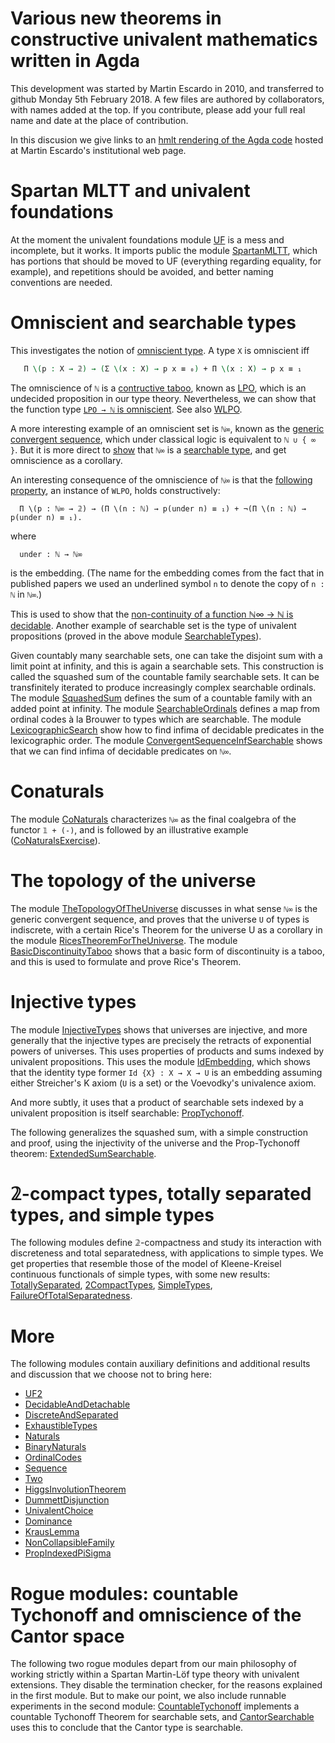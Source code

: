 # Various new theorems in constructive univalent mathematics written in Agda

This development was started by Martin Escardo in 2010, and transferred to github
Monday 5th February 2018. A few files are authored by collaborators,
with names added at the top. If you contribute, please add your full
real name and date at the place of contribution.

In this discusion we give links to an [hmlt rendering of the Agda
 code](http://www.cs.bham.ac.uk/~mhe/agda-new/index.html) hosted at
 Martin Escardo's institutional web page.

# Spartan MLTT and univalent foundations


At the moment the univalent foundations module [UF](http://www.cs.bham.ac.uk/~mhe/agda-new/UF.html) is a mess and incomplete, but it works. It imports public the module  [SpartanMLTT](http://www.cs.bham.ac.uk/~mhe/agda-new/SpartanMLTT.html), which has portions that should be moved to UF (everything regarding equality, for example), and repetitions
should be avoided, and better naming conventions are needed.


# Omniscient and searchable types

This investigates the notion of [omniscient type](http://www.cs.bham.ac.uk/~mhe/agda-new/OmniscientTypes.html). A type `X` is omniscient
iff
```agda
   Π \(p : X → 𝟚) → (Σ \(x : X) → p x ≡ ₀) + Π \(x : X) → p x ≡ ₁
```
The omniscience of `ℕ` is a [contructive taboo](https://ncatlab.org/nlab/show/taboo), known as [LPO](https://ncatlab.org/nlab/show/principle+of+omniscience), which is an
undecided proposition in our type theory. Nevertheless, we can show
that the function type [`LPO → ℕ` is omniscient](http://www.cs.bham.ac.uk/~mhe/agda-new/LPO.html).
See also [WLPO](http://www.cs.bham.ac.uk/~mhe/agda-new/WLPO.html).

A more interesting example of an omniscient set is `ℕ∞`, known as the [generic convergent sequence](http://www.cs.bham.ac.uk/~mhe/agda-new/GenericConvergentSequence.html), which under
classical logic is equivalent to `ℕ ∪ { ∞ }`.
But it is more direct to [show](http://www.cs.bham.ac.uk/~mhe/agda-new/ConvergentSequenceSearchable.html) that `ℕ∞` is a [searchable type](http://www.cs.bham.ac.uk/~mhe/agda-new/SearchableTypes.html), and get
omniscience as a corollary.

An interesting consequence of the omniscience of `ℕ∞` is that the
[following property](http://www.cs.bham.ac.uk/~mhe/agda-new/ADecidableQuantificationOverTheNaturals.html), an instance of `WLPO`, holds constructively:
```
  Π \(p : ℕ∞ → 𝟚) → (Π \(n : ℕ) → p(under n) ≡ ₁) + ¬(Π \(n : ℕ) → p(under n) ≡ ₁).
```
where
```
  under : ℕ → ℕ∞
```
is the embedding. (The name for the embedding comes from the fact that
in published papers we used an underlined symbol `n` to denote the copy
of `n : ℕ` in `ℕ∞`.)

This is used to show that the [non-continuity of a function ℕ∞ → ℕ is
decidable](http://www.cs.bham.ac.uk/~mhe/agda-new/DecidabilityOfNonContinuity.html).
Another example of searchable set is the type of univalent
propositions (proved in the above module [SearchableTypes](http://www.cs.bham.ac.uk/~mhe/agda-new/SearchableTypes.html)).

Given countably many searchable sets, one can take the disjoint sum
with a limit point at infinity, and this is again a searchable
sets. This construction is called the squashed sum of the countable
family searchable sets. It can be transfinitely iterated to produce
increasingly complex searchable ordinals. The module
[SquashedSum](http://www.cs.bham.ac.uk/~mhe/agda-new/SquashedSum.html) defines the sum of a countable family with an added point at infinity.
The module [SearchableOrdinals](http://www.cs.bham.ac.uk/~mhe/agda-new/SearchableOrdinals.html) defines a map from ordinal codes à la Brouwer to types which are searchable.
The module [LexicographicSearch](http://www.cs.bham.ac.uk/~mhe/agda-new/LexicographicSearch.html) show how to find infima of decidable predicates in the lexicographic order.
The module [ConvergentSequenceInfSearchable](http://www.cs.bham.ac.uk/~mhe/agda-new/ConvergentSequenceInfSearchable.html) shows that we can find infima of decidable predicates on `ℕ∞`. 

# Conaturals

The module [CoNaturals](http://www.cs.bham.ac.uk/~mhe/agda-new/CoNaturals.html) characterizes `ℕ∞` as the
final coalgebra of the functor `𝟙 + (-)`, and is followed by an
illustrative example ([CoNaturalsExercise](http://www.cs.bham.ac.uk/~mhe/agda-new/CoNaturalsExercise.html)).

# The topology of the universe

The module [TheTopologyOfTheUniverse](http://www.cs.bham.ac.uk/~mhe/agda-new/TheTopologyOfTheUniverse.html) discusses in what sense `ℕ∞` is the generic
convergent sequence, and proves that the universe `U` of types is
indiscrete, with a certain Rice's Theorem for the universe U as a
corollary in the module [RicesTheoremForTheUniverse](http://www.cs.bham.ac.uk/~mhe/agda-new/RicesTheoremForTheUniverse.html).
The module [BasicDiscontinuityTaboo](http://www.cs.bham.ac.uk/~mhe/agda-new/BasicDiscontinuityTaboo.html)
shows that a basic form of discontinuity is a
taboo, and this is used to formulate and prove Rice's
Theorem.

# Injective types

The module
[InjectiveTypes](http://www.cs.bham.ac.uk/~mhe/agda-new/InjectiveTypes.html)
shows that universes are injective, and more generally that the
injective types are precisely the retracts of exponential powers of universes.
This uses properties of products and sums indexed by univalent
propositions. This uses the module [IdEmbedding](http://www.cs.bham.ac.uk/~mhe/agda-new/IdEmbedding.html), which shows that the identity type former `Id {X} : X → X → U` is an embedding assuming either Streicher's K axiom (`U` is a set) or the Voevodky's univalence axiom.

And more subtly, it uses that a product of searchable sets indexed by a
univalent proposition is itself searchable: [PropTychonoff](http://www.cs.bham.ac.uk/~mhe/agda-new/PropTychonoff.html).


The following generalizes the squashed sum, with a simple construction
and proof, using the injectivity of the universe and the Prop-Tychonoff theorem:
[ExtendedSumSearchable](http://www.cs.bham.ac.uk/~mhe/agda-new/ExtendedSumSearchable.html).


# 𝟚-compact types, totally separated types, and simple types

The following modules define 𝟚-compactness and study its interaction
with discreteness and total separatedness, with applications to simple
types. We get properties that resemble those of the model of
Kleene-Kreisel continuous functionals of simple types, with some new
results: [TotallySeparated](http://www.cs.bham.ac.uk/~mhe/agda-new/TotallySeparated.html),
[2CompactTypes](http://www.cs.bham.ac.uk/~mhe/agda-new/2CompactTypes.html),
[SimpleTypes](http://www.cs.bham.ac.uk/~mhe/agda-new/SimpleTypes.html),
[FailureOfTotalSeparatedness](http://www.cs.bham.ac.uk/~mhe/agda-new/FailureOfTotalSeparatedness.html).

# More

The following modules contain auxiliary definitions and additional
results and discussion that we choose not to bring here:
* [UF2](http://www.cs.bham.ac.uk/~mhe/agda-new/UF2.html)
* [DecidableAndDetachable](http://www.cs.bham.ac.uk/~mhe/agda-new/DecidableAndDetachable.html) 
* [DiscreteAndSeparated](http://www.cs.bham.ac.uk/~mhe/agda-new/DiscreteAndSeparated.html)
* [ExhaustibleTypes](http://www.cs.bham.ac.uk/~mhe/agda-new/ExhaustibleTypes.html)
* [Naturals](http://www.cs.bham.ac.uk/~mhe/agda-new/Naturals.html)
* [BinaryNaturals](http://www.cs.bham.ac.uk/~mhe/agda-new/BinaryNaturals.html)
* [OrdinalCodes](http://www.cs.bham.ac.uk/~mhe/agda-new/OrdinalCodes.html)
* [Sequence](http://www.cs.bham.ac.uk/~mhe/agda-new/Sequence.html)
* [Two](http://www.cs.bham.ac.uk/~mhe/agda-new/Two.html) 
* [HiggsInvolutionTheorem](http://www.cs.bham.ac.uk/~mhe/agda-new/HiggsInvolutionTheorem.html)
* [DummettDisjunction](http://www.cs.bham.ac.uk/~mhe/agda-new/DummettDisjunction.html)
* [UnivalentChoice](http://www.cs.bham.ac.uk/~mhe/agda-new/UnivalentChoice.html)
* [Dominance](http://www.cs.bham.ac.uk/~mhe/agda-new/Dominance.html)
* [KrausLemma](http://www.cs.bham.ac.uk/~mhe/agda-new/KrausLemma.html)
* [NonCollapsibleFamily](http://www.cs.bham.ac.uk/~mhe/agda-new/NonCollapsibleFamily.html)
* [PropIndexedPiSigma](http://www.cs.bham.ac.uk/~mhe/agda-new/PropIndexedPiSigma.html)

# Rogue modules: countable Tychonoff and omniscience of the Cantor space

The following two rogue modules depart from our main philosophy of
working strictly within a Spartan Martin-Löf type theory with
univalent extensions.  They disable the termination checker, for the
reasons explained in the first module. But to make our point, we also
include runnable experiments in the second module:
[CountableTychonoff](http://www.cs.bham.ac.uk/~mhe/agda-new/CountableTychonoff.html)
implements a countable Tychonoff Theorem for searchable sets, and
[CantorSearchable](http://www.cs.bham.ac.uk/~mhe/agda-new/CantorSearchable.html)
uses this to conclude that the Cantor type is searchable.

